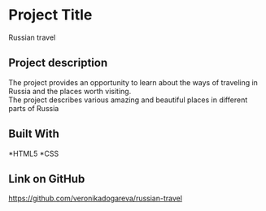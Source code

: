 # Project Title
Russian travel
## Project description
The project provides an opportunity to learn about the ways of traveling in Russia and the places worth visiting.  
The project describes various amazing and beautiful places in different parts of Russia
## Built With
*HTML5
*CSS
## Link on GitHub
https://github.com/veronikadogareva/russian-travel
